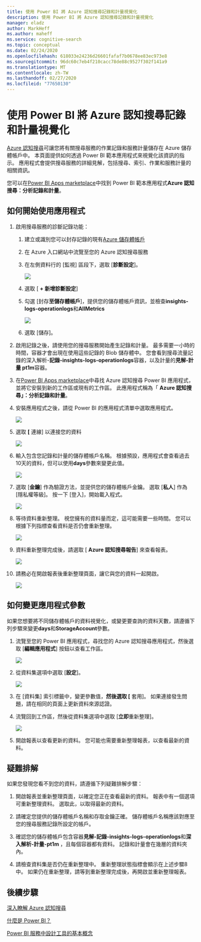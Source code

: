 ```yaml
---
title: 使用 Power BI 將 Azure 認知搜尋記錄和計量視覺化
description: 使用 Power BI 將 Azure 認知搜尋記錄和計量視覺化
manager: eladz
author: MarkHeff
ms.author: maheff
ms.service: cognitive-search
ms.topic: conceptual
ms.date: 02/24/2020
ms.openlocfilehash: 618033e24236d26601fafaf7b0678ee83ec973e8
ms.sourcegitcommit: 96dc60c7eb4f210cacc78de88c9527f302f141a9
ms.translationtype: MT
ms.contentlocale: zh-TW
ms.lasthandoff: 02/27/2020
ms.locfileid: "77650130"
---
```

# <a name="visualize-azure-cognitive-search-logs-and-metrics-with-power-bi"></a>使用 Power BI 將 Azure 認知搜尋記錄和計量視覺化
[Azure 認知搜尋](https://docs.microsoft.com/azure/search/search-what-is-azure-search)可讓您將有關搜尋服務的作業記錄和服務計量儲存在 Azure 儲存體帳戶中。 本頁面提供如何透過 Power BI 範本應用程式來視覺化該資訊的指示。 應用程式會提供搜尋服務的詳細見解，包括搜尋、索引、作業和服務計量的相關資訊。

您可以在[Power BI Apps marketplace](https://appsource.microsoft.com/marketplace/apps)中找到 Power BI 範本應用程式**Azure 認知搜尋：分析記錄和計量**。

## <a name="how-to-get-started-with-the-app"></a>如何開始使用應用程式
1. 啟用搜尋服務的診斷記錄功能：
    1. 建立或識別您可以封存記錄的現有[Azure 儲存體帳戶](https://docs.microsoft.com/azure/storage/common/storage-quickstart-create-account)
    1. 在 Azure 入口網站中流覽至您的 Azure 認知搜尋服務
    1. 在左側資料行的 [監視] 區段下，選取 [**診斷設定**]。

        ![](media/search-monitor-logs-powerbi/diagnostic-settings.png)

    1. 選取 [ **+ 新增診斷設定**]
    1. 勾選 [封存**至儲存體帳戶**]，提供您的儲存體帳戶資訊，並檢查**insights-logs-operationlogs**和**AllMetrics**

        ![](media/search-monitor-logs-powerbi/add-diagnostic-setting.png)
    1. 選取 [儲存]。

1. 啟用記錄之後，請使用您的搜尋服務開始產生記錄和計量。 最多需要一小時的時間，容器才會出現在使用這些記錄的 Blob 儲存體中。 您會看到搜尋流量記錄的深入解析-**記錄-insights-logs-operationlogs**容器，以及計量的**見解-計量 pt1m**容器。

1. 在[Power BI Apps marketplace](https://appsource.microsoft.com/marketplace/apps)中尋找 Azure 認知搜尋 Power BI 應用程式，並將它安裝到新的工作區或現有的工作區。 此應用程式稱為「 **Azure 認知搜尋」：分析記錄和計量**。

1. 安裝應用程式之後，請從 Power BI 的應用程式清單中選取應用程式。

    ![](media/search-monitor-logs-powerbi/azure-search-app-tile.png)

1. 選取 **[** 連線] 以連接您的資料

    ![](media/search-monitor-logs-powerbi/get-started-with-your-new-app.png)

1. 輸入包含您記錄和計量的儲存體帳戶名稱。 根據預設，應用程式會查看過去10天的資料，但可以使用**days**參數來變更此值。

    ![](media/search-monitor-logs-powerbi/connect-to-storage-account.png)

1. 選取 [**金鑰**] 作為驗證方法，並提供您的儲存體帳戶金鑰。 選取 [**私人**] 作為 [隱私權等級]。 按一下 [登入]，開始載入程式。

    ![](media/search-monitor-logs-powerbi/connect-to-storage-account-step-two.png)

1. 等待資料重新整理。 視您擁有的資料量而定，這可能需要一些時間。 您可以根據下列指標查看資料是否仍會重新整理。

    ![](media/search-monitor-logs-powerbi/workspace-view-refreshing.png)

1. 資料重新整理完成後，請選取 [ **Azure 認知搜尋報告**] 來查看報表。

    ![](media/search-monitor-logs-powerbi/workspace-view-select-report.png)

1. 請務必在開啟報表後重新整理頁面，讓它與您的資料一起開啟。

    ![](media/search-monitor-logs-powerbi/powerbi-search.png)

## <a name="how-to-change-the-app-parameters"></a>如何變更應用程式參數
如果您想要將不同儲存體帳戶的資料視覺化，或變更要查詢的資料天數，請遵循下列步驟來變更**days**和**StorageAccount**參數。

1. 流覽至您的 Power BI 應用程式，尋找您的 Azure 認知搜尋應用程式，然後選取 [**編輯應用程式**] 按鈕以查看工作區。

    ![](media/search-monitor-logs-powerbi/azure-search-app-tile-edit.png)

1. 從資料集選項中選取 [**設定**]。

    ![](media/search-monitor-logs-powerbi/workspace-view-select-settings.png)

1. 在 [資料集] 索引標籤中，變更參數值，**然後選取 [** 套用]。 如果連接發生問題，請在相同的頁面上更新資料來源認證。

1. 流覽回到工作區，然後從資料集選項中選取 [**立即**重新整理]。

    ![](media/search-monitor-logs-powerbi/workspace-view-select-refresh-now.png)

1. 開啟報表以查看更新的資料。 您可能也需要重新整理報表，以查看最新的資料。

## <a name="troubleshooting"></a>疑難排解
如果您發現您看不到您的資料，請遵循下列疑難排解步驟：

1. 開啟報表並重新整理頁面，以確定您正在查看最新的資料。 報表中有一個選項可重新整理資料。 選取此，以取得最新的資料。

1. 請確定您提供的儲存體帳戶名稱和存取金鑰正確。 儲存體帳戶名稱應該對應至您的搜尋服務記錄所設定的帳戶。

1. 確認您的儲存體帳戶包含容器**見解-記錄-insights-logs-operationlogs**和**深入解析-計量-pt1m** ，且每個容器都有資料。 記錄和計量會在幾層的資料夾內。

1. 請檢查資料集是否仍在重新整理中。 重新整理狀態指標會顯示在上述步驟8中。 如果仍在重新整理，請等到重新整理完成後，再開啟並重新整理報表。

## <a name="next-steps"></a>後續步驟
[深入瞭解 Azure 認知搜尋](https://docs.microsoft.com/azure/search/)

[什麼是 Power BI？](https://docs.microsoft.com/power-bi/fundamentals/power-bi-overview)

[Power BI 服務中設計工具的基本概念](https://docs.microsoft.com/power-bi/service-basic-concepts)